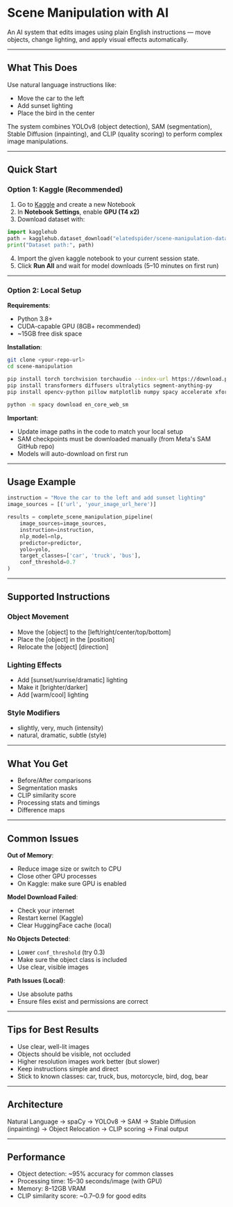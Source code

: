# Scene Manipulation with AI

An AI system that edits images using plain English instructions — move objects, change lighting, and apply visual effects automatically.

---

## What This Does

Use natural language instructions like:

* Move the car to the left
* Add sunset lighting
* Place the bird in the center

The system combines YOLOv8 (object detection), SAM (segmentation), Stable Diffusion (inpainting), and CLIP (quality scoring) to perform complex image manipulations.

---

## Quick Start

### Option 1: Kaggle (Recommended)

1. Go to [Kaggle](https://www.kaggle.com) and create a new Notebook
2. In **Notebook Settings**, enable **GPU (T4 x2)**
3. Download dataset with:

```python
import kagglehub
path = kagglehub.dataset_download("elatedspider/scene-manipulation-dataset")
print("Dataset path:", path)

```

4. Import the given kaggle notebook to your current session state.
5. Click **Run All** and wait for model downloads (5–10 minutes on first run)

---

### Option 2: Local Setup

**Requirements**:

* Python 3.8+
* CUDA-capable GPU (8GB+ recommended)
* \~15GB free disk space

**Installation**:

```bash
git clone <your-repo-url>
cd scene-manipulation

pip install torch torchvision torchaudio --index-url https://download.pytorch.org/whl/cu118
pip install transformers diffusers ultralytics segment-anything-py
pip install opencv-python pillow matplotlib numpy spacy accelerate xformers

python -m spacy download en_core_web_sm
```

**Important**:

* Update image paths in the code to match your local setup
* SAM checkpoints must be downloaded manually (from Meta's SAM GitHub repo)
* Models will auto-download on first run

---

## Usage Example

```python
instruction = "Move the car to the left and add sunset lighting"
image_sources = [('url', 'your_image_url_here')]

results = complete_scene_manipulation_pipeline(
    image_sources=image_sources,
    instruction=instruction,
    nlp_model=nlp,
    predictor=predictor,
    yolo=yolo,
    target_classes=['car', 'truck', 'bus'],
    conf_threshold=0.7
)
```

---

## Supported Instructions

### Object Movement

* Move the \[object] to the \[left/right/center/top/bottom]
* Place the \[object] in the \[position]
* Relocate the \[object] \[direction]

### Lighting Effects

* Add \[sunset/sunrise/dramatic] lighting
* Make it \[brighter/darker]
* Add \[warm/cool] lighting

### Style Modifiers

* slightly, very, much (intensity)
* natural, dramatic, subtle (style)

---

## What You Get

* Before/After comparisons
* Segmentation masks
* CLIP similarity score
* Processing stats and timings
* Difference maps

---

## Common Issues

**Out of Memory**:

* Reduce image size or switch to CPU
* Close other GPU processes
* On Kaggle: make sure GPU is enabled

**Model Download Failed**:

* Check your internet
* Restart kernel (Kaggle)
* Clear HuggingFace cache (local)

**No Objects Detected**:

* Lower `conf_threshold` (try 0.3)
* Make sure the object class is included
* Use clear, visible images

**Path Issues (Local)**:

* Use absolute paths
* Ensure files exist and permissions are correct

---

## Tips for Best Results

* Use clear, well-lit images
* Objects should be visible, not occluded
* Higher resolution images work better (but slower)
* Keep instructions simple and direct
* Stick to known classes: car, truck, bus, motorcycle, bird, dog, bear

---

## Architecture

Natural Language → spaCy → YOLOv8 → SAM
→ Stable Diffusion (inpainting) → Object Relocation
→ CLIP scoring → Final output

---

## Performance

* Object detection: \~95% accuracy for common classes
* Processing time: 15–30 seconds/image (with GPU)
* Memory: 8–12GB VRAM
* CLIP similarity score: \~0.7–0.9 for good edits
